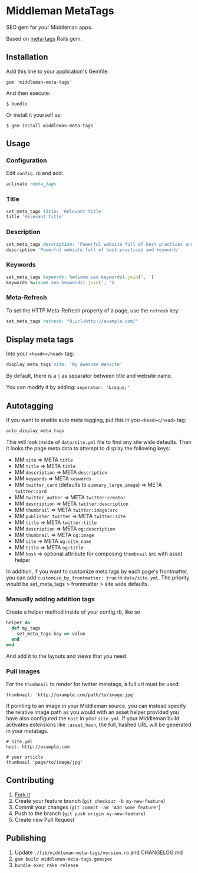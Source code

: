 # Middleman MetaTags

SEO gem for your Middleman apps.

Based on [meta-tags](https://github.com/kpumuk/meta-tags) Rails gem.

## Installation

Add this line to your application's Gemfile:

    gem 'middleman-meta-tags'

And then execute:

    $ bundle

Or install it yourself as:

    $ gem install middleman-meta-tags

## Usage

### Configuration

Edit `config.rb` and add:

```rb
activate :meta_tags
```

### Title

```rb
set_meta_tags title: 'Relevant title'
title 'Relevant title'
```

### Description

```rb
set_meta_tags description: 'Powerful website full of best practices and keywords'
description 'Powerful website full of best practices and keywords'
```

### Keywords

```rb
set_meta_tags keywords: %w(some seo keywords).join(', ')
keywords %w(some seo keywords).join(', ')
```

### Meta-Refresh

To set the HTTP Meta-Refresh property of a page, use the `refresh` key:

```rb
set_meta_tags refresh: "0;url=http://example.com/"
```

## Display meta tags

Into your `<head></head>` tag:

```rb
display_meta_tags site: 'My Awesome Website'
```

By default, there is a `|` as separator between title and website name.

You can modify it by adding: `separator: '&raquo;'`

## Autotagging

If you want to enable auto meta tagging, put this in you `<head></head>` tag:

```rb
auto_display_meta_tags
```

This will look inside of `data/site.yml` file to find any site wide defaults.
Then it looks the page meta data to attempt to display the following keys:

- MM `site` => META `title`
- MM `title` => META `title`
- MM `description` => META `description`
- MM `keywords` => META `keywords`
- MM `twitter_card` (defaults to `summary_large_image`) => META `twitter:card`
- MM `twitter_author` => META `twitter:creator`
- MM `description` => META `twitter:description`
- MM `thumbnail` => META `twitter:image:src`
- MM `publisher_twitter` => META `twitter:site`
- MM `title` => META `twitter:title`
- MM `description` => META `og:description`
- MM `thumbnail` => META `og:image`
- MM `site` => META `og:site_name`
- MM `title` => META `og:title`
- MM `host` => optional attribute for composing `thumbnail` src with asset helper

In addition, if you want to customize meta tags by each page's frontmatter, you
can add `customize_by_frontmatter: true` in `data/site.yml`. The priority would
be set_meta_tags > frontmatter > site wide defaults.

### Manually adding addition tags

Create a helper method inside of your config.rb, like so

```rb
helper do
  def my_tags
    set_meta_tags key => value
  end
end
```

And add it to the layouts and views that you need.

### Pull images

For the `thumbnail` to render for twitter metatags, a full url must be used:

```
thumbnail: 'http://example.com/path/to/image.jpg'
```

If pointing to an image in your Middleman source, you can instead specify the
relative image path as you would with an asset helper provided you have also
configured the `host` in your `site.yml`. If your Middleman build activates
extensions like `:asset_hash`, the full, hashed URL will be generated in your
metatags.

```
# site.yml
host: http://example.com

# your article
thumbnail 'page/to/image/jpg'
```

## Contributing

1. [Fork it](http://github.com/tiste/middleman-meta-tags/fork)
2. Create your feature branch (`git checkout -b my-new-feature`)
3. Commit your changes (`git commit -am 'Add some feature'`)
4. Push to the branch (`git push origin my-new-feature`)
5. Create new Pull Request

## Publishing

1. Update `./lib/middleman-meta-tags/version.rb` and CHANGELOG.md
2. `gem build middleman-meta-tags.gemspec`
3. `bundle exec rake release`
